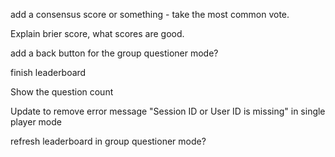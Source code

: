 add a consensus score or something - take the most common vote.

Explain brier score, what scores are good.

add a back button for the group questioner mode?

finish leaderboard

Show the question count

Update to remove error message "Session ID or User ID is missing" in single player mode

refresh leaderboard in group questioner mode?
